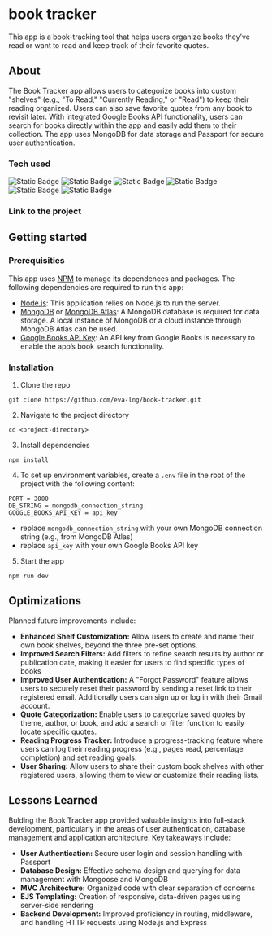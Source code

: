 # book tracker
This app is a book-tracking tool that helps users organize books they’ve read or want to read and keep track of their favorite quotes.

## About
The Book Tracker app allows users to categorize books into custom "shelves" (e.g., "To Read," "Currently Reading," or "Read") to keep their reading organized. Users can also save favorite quotes from any book to revisit later. With integrated Google Books API functionality, users can search for books directly within the app and easily add them to their collection. The app uses MongoDB for data storage and Passport for secure user authentication.

### Tech used
![Static Badge](https://img.shields.io/badge/EJS-%23B4CA65?style=for-the-badge&logo=ejs&logoColor=white)
![Static Badge](https://img.shields.io/badge/Bootstrap-%237952B3?style=for-the-badge&logo=bootstrap&logoColor=white)
![Static Badge](https://img.shields.io/badge/Node.js-%235FA04E?style=for-the-badge&logo=nodedotjs&logoColor=white)
![Static Badge](https://img.shields.io/badge/Express.js-%23000000?style=for-the-badge&logo=express&logoColor=white)
![Static Badge](https://img.shields.io/badge/MongoDB-%2347A248?style=for-the-badge&logo=mongodb&logoColor=white)
![Static Badge](https://img.shields.io/badge/Passport-%2334E27A?style=for-the-badge&logo=passport&logoColor=white)

### Link to the project

## Getting started
### Prerequisities
This app uses [NPM](https://www.npmjs.com) to manage its dependences and packages. The following dependencies are required to run this app:
- [Node.js](https://nodejs.org/en): This application relies on Node.js to run the server.
- [MongoDB](https://www.mongodb.com) or [MongoDB Atlas](https://www.mongodb.com/atlas): A MongoDB database is required for data storage. A local instance of MongoDB or a cloud instance through MongoDB Atlas can be used.
- [Google Books API Key](https://developers.google.com/books): An API key from Google Books is necessary to enable the app’s book search functionality.

### Installation
1. Clone the repo
```
git clone https://github.com/eva-lng/book-tracker.git
```
2. Navigate to the project directory
```
cd <project-directory>
```
3. Install dependencies
```
npm install
```
4. To set up environment variables, create a `.env` file in the root of the project with the following content:
```
PORT = 3000
DB_STRING = mongodb_connection_string
GOOGLE_BOOKS_API_KEY = api_key
```
- replace `mongodb_connection_string` with your own MongoDB connection string (e.g., from MongoDB Atlas)
- replace `api_key` with your own Google Books API key  
5. Start the app
```
npm run dev
```

## Optimizations
Planned future improvements include:
- **Enhanced Shelf Customization:** Allow users to create and name their own book shelves, beyond the three pre-set options.
- **Improved Search Filters:** Add filters to refine search results by author or publication date, making it easier for users to find specific types of books
- **Improved User Authentication:** A "Forgot Password" feature allows users to securely reset their password by sending a reset link to their registered email. Additionally users can sign up or log in with their Gmail account.
- **Quote Categorization:** Enable users to categorize saved quotes by theme, author, or book, and add a search or filter function to easily locate specific quotes.
- **Reading Progress Tracker:** Introduce a progress-tracking feature where users can log their reading progress (e.g., pages read, percentage completion) and set reading goals.
- **User Sharing:** Allow users to share their custom book shelves with other registered users, allowing them to view or customize their reading lists. 

## Lessons Learned
Bulding the Book Tracker app provided valuable insights into full-stack development, particularly in the areas of user authentication, database management and application architecture. Key takeaways include:
- **User Authentication:** Secure user login and session handling with Passport
- **Database Design:** Effective schema design and querying for data management with Mongoose and MongoDB
- **MVC Architecture:** Organized code with clear separation of concerns
- **EJS Templating:** Creation of responsive, data-driven pages using server-side rendering
- **Backend Development:** Improved proficiency in routing, middleware, and handling HTTP requests using Node.js and Express